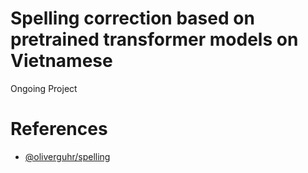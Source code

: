 # Spelling correction based on pretrained transformer models on Vietnamese
Ongoing Project


# References
* [@oliverguhr/spelling](https://github.com/oliverguhr/spelling)

